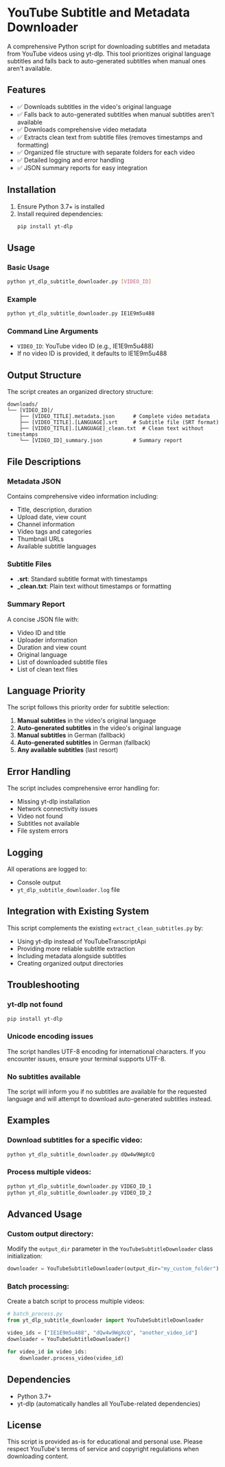 # YouTube Subtitle and Metadata Downloader

A comprehensive Python script for downloading subtitles and metadata from YouTube videos using yt-dlp. This tool prioritizes original language subtitles and falls back to auto-generated subtitles when manual ones aren't available.

## Features

- ✅ Downloads subtitles in the video's original language
- ✅ Falls back to auto-generated subtitles when manual subtitles aren't available
- ✅ Downloads comprehensive video metadata
- ✅ Extracts clean text from subtitle files (removes timestamps and formatting)
- ✅ Organized file structure with separate folders for each video
- ✅ Detailed logging and error handling
- ✅ JSON summary reports for easy integration

## Installation

1. Ensure Python 3.7+ is installed
2. Install required dependencies:
   ```bash
   pip install yt-dlp
   ```

## Usage

### Basic Usage

```bash
python yt_dlp_subtitle_downloader.py [VIDEO_ID]
```

### Example

```bash
python yt_dlp_subtitle_downloader.py IE1E9m5u488
```

### Command Line Arguments

- `VIDEO_ID`: YouTube video ID (e.g., IE1E9m5u488)
- If no video ID is provided, it defaults to IE1E9m5u488

## Output Structure

The script creates an organized directory structure:

```
downloads/
└── [VIDEO_ID]/
    ├── [VIDEO_TITLE].metadata.json      # Complete video metadata
    ├── [VIDEO_TITLE].[LANGUAGE].srt     # Subtitle file (SRT format)
    ├── [VIDEO_TITLE].[LANGUAGE]_clean.txt  # Clean text without timestamps
    └── [VIDEO_ID]_summary.json          # Summary report
```

## File Descriptions

### Metadata JSON

Contains comprehensive video information including:

- Title, description, duration
- Upload date, view count
- Channel information
- Video tags and categories
- Thumbnail URLs
- Available subtitle languages

### Subtitle Files

- **.srt**: Standard subtitle format with timestamps
- **\_clean.txt**: Plain text without timestamps or formatting

### Summary Report

A concise JSON file with:

- Video ID and title
- Uploader information
- Duration and view count
- Original language
- List of downloaded subtitle files
- List of clean text files

## Language Priority

The script follows this priority order for subtitle selection:

1. **Manual subtitles** in the video's original language
2. **Auto-generated subtitles** in the video's original language
3. **Manual subtitles** in German (fallback)
4. **Auto-generated subtitles** in German (fallback)
5. **Any available subtitles** (last resort)

## Error Handling

The script includes comprehensive error handling for:

- Missing yt-dlp installation
- Network connectivity issues
- Video not found
- Subtitles not available
- File system errors

## Logging

All operations are logged to:

- Console output
- `yt_dlp_subtitle_downloader.log` file

## Integration with Existing System

This script complements the existing `extract_clean_subtitles.py` by:

- Using yt-dlp instead of YouTubeTranscriptApi
- Providing more reliable subtitle extraction
- Including metadata alongside subtitles
- Creating organized output directories

## Troubleshooting

### yt-dlp not found

```bash
pip install yt-dlp
```

### Unicode encoding issues

The script handles UTF-8 encoding for international characters. If you encounter issues, ensure your terminal supports UTF-8.

### No subtitles available

The script will inform you if no subtitles are available for the requested language and will attempt to download auto-generated subtitles instead.

## Examples

### Download subtitles for a specific video:

```bash
python yt_dlp_subtitle_downloader.py dQw4w9WgXcQ
```

### Process multiple videos:

```bash
python yt_dlp_subtitle_downloader.py VIDEO_ID_1
python yt_dlp_subtitle_downloader.py VIDEO_ID_2
```

## Advanced Usage

### Custom output directory:

Modify the `output_dir` parameter in the `YouTubeSubtitleDownloader` class initialization:

```python
downloader = YouTubeSubtitleDownloader(output_dir="my_custom_folder")
```

### Batch processing:

Create a batch script to process multiple videos:

```python
# batch_process.py
from yt_dlp_subtitle_downloader import YouTubeSubtitleDownloader

video_ids = ["IE1E9m5u488", "dQw4w9WgXcQ", "another_video_id"]
downloader = YouTubeSubtitleDownloader()

for video_id in video_ids:
    downloader.process_video(video_id)
```

## Dependencies

- Python 3.7+
- yt-dlp (automatically handles all YouTube-related dependencies)

## License

This script is provided as-is for educational and personal use. Please respect YouTube's terms of service and copyright regulations when downloading content.
